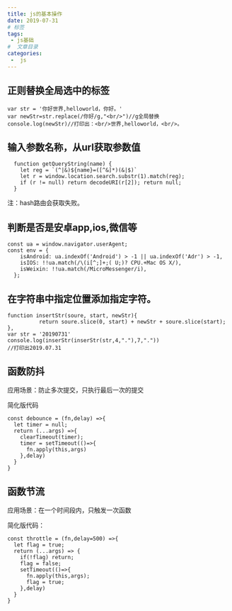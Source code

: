 ```yaml
---
title: js的基本操作
date: 2019-07-31
# 标签
tags:
 - js基础
#  文章目录
categories:
 -  js
---
```

<!--  -->


<!-- 在文章内容部分显示标题  直接使用二级标题和三级标题侧边栏自动添加目录 -->
<!-- [[toc]] -->

## 正则替换全局选中的标签

```
var str = '你好世界,helloworld，你好。'
var newStr=str.replace(/你好/g,"<br/>")//g全局替换
console.log(newStr)//打印出：<br/>世界,helloworld，<br/>。
```

## 输入参数名称，从url获取参数值
```
  function getQueryString(name) {
    let reg = `(^|&)${name}=([^&]*)(&|$)`
    let r = window.location.search.substr(1).match(reg);
    if (r != null) return decodeURI(r[2]); return null;
  }
```
注：hash路由会获取失败。

## 判断是否是安卓app,ios,微信等

```
const ua = window.navigator.userAgent;
const env = {
    isAndroid: ua.indexOf('Android') > -1 || ua.indexOf('Adr') > -1,
    isIOS: !!ua.match(/\(i[^;]+;( U;)? CPU.+Mac OS X/),
    isWeixin: !!ua.match(/MicroMessenger/i),
  };
```
## 在字符串中指定位置添加指定字符。

```
function insertStr(soure, start, newStr){
          return soure.slice(0, start) + newStr + soure.slice(start);
},
var str = '20190731'
console.log(inserStr(inserStr(str,4,"."),7,"."))
//打印出2019.07.31
```
## 函数防抖

 应用场景：防止多次提交，只执行最后一次的提交

 简化版代码
 ```
 const debounce = (fn,delay) =>{
   let timer = null;
   return (...args) =>{
     clearTimeout(timer);
     timer = setTimeout(()=>{
       fn.apply(this,args)
     },delay)
   }
 }
 ```
## 函数节流

应用场景：在一个时间段内，只触发一次函数

简化版代码：
```
const throttle = (fn,delay=500) =>{
  let flag = true;
  return (...args) => {
    if(!flag) return;
    flag = false;
    setTimeout(()=>{
      fn.apply(this,args);
      flag = true;
    },delay)
  }
}
```